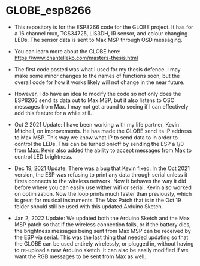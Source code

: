 # GLOBE_esp8266
* This repository is for the ESP8266 code for the GLOBE project. It has for a 16 channel mux, TCS34725, LIS3DH, IR sensor, and colour changing LEDs. The sensor data is sent to Max MSP through OSD messaging.

* You can learn more about the GLOBE here: https://www.chantelleko.com/masters-thesis.html 

* The first code posted was what I used for my thesis defence. I may make some minor changes to the names of functions soon, but the overall code for how it works likely will not change in the near future. 

* However, I do have an idea to modify the code so not only does the ESP8266 send its data out to Max MSP, but it also listens to OSC messages from Max. I may not get around to seeing if I can effectively add this feature for a while still.  

* Oct 2 2021 Update: 
I have been working with my life partner, Kevin Mitchell, on improvements. He has made the GLOBE send its IP address to Max MSP. This way we know what IP to send data to in order to control the LEDs. This can be turned on/off by sending the ESP a 1/0 from Max. Kevin also added the ability to accept messages from Max to control LED brightness. 

*  Dec 19, 2021 Update: 
There was a bug that Kevin fixed. In the Oct 2021 version, the ESP was refusing to print any data through serial unless it firsts connects to the wireless network. Now it behaves the way it did before where you can easily use wither wifi or serial. Kevin also worked on optimization. Now the loop prints much faster than previously, which is great for musical instruments. The Max Patch that is in the Oct 19 folder should still be used with this updated Arduino Sketch. 

* Jan 2, 2022 Update: We updated both the Arduino Sketch and the Max MSP patch so that if the wireless connection fails, or if the battery dies, the brightness messages being sent from Max MSP can be received by the ESP via serial. This was the last thing that needed updating so that the GLOBE can be used entirely wirelessly, or plugged in, without having to re-upload a new Arduino sketch. It can also be easily modified if we want the RGB messages to be sent from Max as well.
